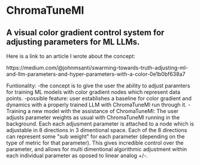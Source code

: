 # **ChromaTuneMl**
## A visual color gradient control system for adjusting parameters for ML LLMs.
<p>Here is a link to an article I wrote about the concept:</p>
<p></p>https://medium.com/@johnmsanti/swarming-towards-truth-adjusting-ml-and-llm-parameters-and-hyper-parameters-with-a-color-0e1b0bf638a7</p>
Funtionality:
-the concept is to give the user the ability to adjust paramters for training ML models with color gradient nodes which represent data points. 
-possible feature: user establishes a baseline for color gradient and dynamics with a properly trained LLM with ChromaTuneMl run through it.
-Training a new model with the assistance of ChromaTuneMl: 
  The user adjusts parameter weights as usual with ChromaTuneMl running in the background.
  Each each adjusment parameter is attached to a node which is adjustable in 8 directions in 3 dimentional space.
  Each of the 8 directions can represent some "sub weight" for each parameter (depending on the type of metric for that parameter).
  This gives incredible control over the parameter, and allows for multi dimentional algorithmic adjustment within each individual parameter as oposed to linear analog +/-.
